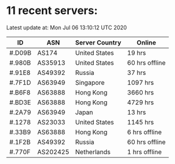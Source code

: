 # 11 recent servers:

Latest update at: Mon Jul 06 13:10:12 UTC 2020

| ID | ASN | Server Country | Online |
| -- | --- | -------------- | ------ |
| #.D09B | AS174 | United States | 19 hrs |
| #.980B | AS35913 | United States | 60 hrs offline |
| #.91E8 | AS49392 | Russia | 37 hrs |
| #.7F1D | AS63949 | Singapore | 1097 hrs |
| #.B6F8 | AS63888 | Hong Kong | 3660 hrs |
| #.BD3E | AS63888 | Hong Kong | 4729 hrs |
| #.2A79 | AS63949 | Japan | 13 hrs |
| #.1278 | AS23033 | United States | 1145 hrs |
| #.33B9 | AS63888 | Hong Kong | 6 hrs offline |
| #.1F2B | AS49392 | Russia | 60 hrs offline |
| #.770F | AS202425 | Netherlands | 1 hrs offline |

